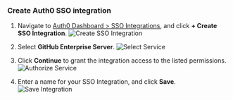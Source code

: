### Create Auth0 SSO integration

1. Navigate to [Auth0 Dashboard > SSO Integrations](${manage_url}/#/externalapps), and click **+ Create SSO Integration**.
![Create SSO Integration](https://auth0.com/docs/media/articles/dashboard/sso-integrations/create.png)

2. Select **GitHub Enterprise Server**.
![Select Service](https://auth0.com/docs/media/articles/dashboard/sso-integrations/create-select-service.png)

3. Click **Continue** to grant the integration access to the listed permissions.
![Authorize Service](https://auth0.com/docs/media/articles/dashboard/sso-integrations/create-authorize-github-enterprise-server.png)

4. Enter a name for your SSO Integration, and click **Save**.
![Save Integration](https://auth0.com/docs/media/articles/dashboard/sso-integrations/create-save-github-enterprise-server.png)
